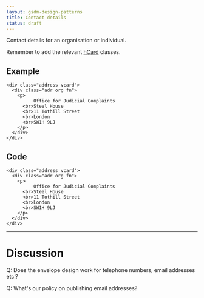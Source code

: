 ```yaml
---
layout: gsdm-design-patterns
title: Contact details
status: draft
---
```


Contact details for an organisation or individual.

Remember to add the relevant [hCard](http://microformats.org/wiki/hcard) classes.

## Example

<div class="pattern-example">
  <div class="inner">

    <div class="address vcard">
      <div class="adr org fn">
        <p>
              Office for Judicial Complaints
          <br>Steel House
          <br>11 Tothill Street
          <br>London
          <br>SW1H 9LJ
        </p>
      </div>
    </div>

  </div>
</div>

## Code

    <div class="address vcard">
      <div class="adr org fn">
        <p>
              Office for Judicial Complaints
          <br>Steel House
          <br>11 Tothill Street
          <br>London
          <br>SW1H 9LJ
        </p>
      </div>
    </div>  

* * * 

# Discussion

Q: Does the envelope design work for telephone numbers, email addresses etc.?

Q: What's our policy on publishing email addresses?




